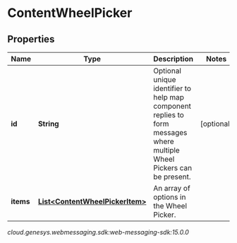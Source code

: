 # ContentWheelPicker


## Properties

| Name | Type | Description | Notes |
| ------------ | ------------- | ------------- | ------------- |
| **id** | **String** | Optional unique identifier to help map component replies to form messages where multiple Wheel Pickers can be present. |  [optional] |
| **items** | [**List&lt;ContentWheelPickerItem&gt;**](ContentWheelPickerItem) | An array of options in the Wheel Picker. |  |




_cloud.genesys.webmessaging.sdk:web-messaging-sdk:15.0.0_
